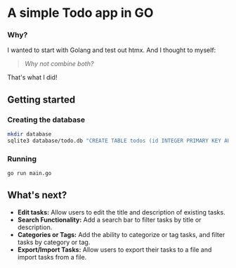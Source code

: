 # A simple Todo app in GO

### Why?

I wanted to start with Golang and test out htmx. And I thought to myself:

> _Why not combine both?_

That's what I did!

## Getting started

### Creating the database

```bash
mkdir database
sqlite3 database/todo.db "CREATE TABLE todos (id INTEGER PRIMARY KEY AUTOINCREMENT, title TEXT, description TEXT, done BOOLEAN);"
```

### Running

```bash
go run main.go
```

## What's next?

- **Edit tasks:**
  Allow users to edit the title and description of existing tasks.
- **Search Functionality:**
  Add a search bar to filter tasks by title or description.
- **Categories or Tags:**
  Add the ability to categorize or tag tasks, and filter tasks by category or tag.
- **Export/Import Tasks:**
  Allow users to export their tasks to a file and import tasks from a file.

